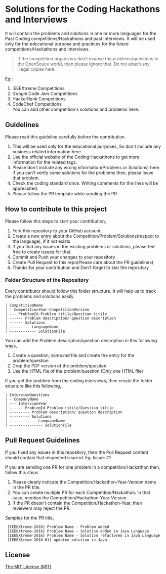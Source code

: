 # Solutions for the Coding Hackathons and Interviews

It will contain the problems and solutions in one or more languages for the Past Coding competitions/Hackathons and past interviews. It will be used only for the educational purpose and practices for the future competitions/Hackathons and interviews.

> If the competition organizers don't expose the problems/questions to the OpenSouce world, then please ignore that. Do not attach any illegal copies here.

Eg :
 1. IEEEXtreme Competitions
 2. Google Code Jam Competitions
 3. HackerRank Competitions
 4. CodeChef Competitions <br/>
You can add other competition's solutions and problems here.

 ## Guidelines

Please read this guideline carefully before the contribution.
 1. This will be used only for the educational purposes, So don't include any business related information here.
 2. Use the official website of the Coding Hackathons to get more information for the related tags.
 2. Please don't include any wrong information(Problems or Solutions) here. If you can't verify some solutions for the problems then, please leave that problem.
 3. Check the coding standard once. Writing comments for the lines will be appreciated.
 4. Please follow the PR template while sending the PR

 ## How to contribute to this project

Please follow this steps to start your contribution,

 1. Fork this repository to your GitHub account.
 2. Create a new entry about the Competition/Problem/Solutions(respect to the language), if it not exists.
 3. If you find any issues in the existing problems or solutions, please feel free to create issues for that.
 3. Commit and Push your changes to your repository
 4. Create Pull Request to this repo(Please care about the PR guidelines)
 5. Thanks for your contribution and Don't forget to star the repository

 ### Folder Structure of the Repository

 Every contributor should follow this folder structure. It will help us to track the problems and solutions easily

 ````
 | CompetitionName
 | - CompetitionYear-CompetitionVersion
 | --- ProblemId-Problem titile/Question titile
 | ------ Problem description/ question description
 | ------ Solutions
 | --------- LanguageName
 | ------------ SolutionFile
 ````
You can add the Problem description/question description in this following ways,
 1. Create a question_name.md file and create the entry for the problem/question
 2. Drop the PDF version of the problem/question
 3. Use the HTML file of the problem/question (Only one HTML file)

If you get the problem from the coding interviews, then create the folder structure like this following,

 ````
 | InterviewQuestions
 | - CompanyName
 | --- InterviewYear
 | ------ ProblemId-Problem titile/Question titile
 | --------- Problem description/ question description
 | --------- Solutions
 | ------------ LanguageName
 | --------------- SolutionFile
 ````

## Pull Request Guidelines

If you fixed any issues in this repository, then the Pull Request content should contain that respected issue id.
Eg: Issue: #1

If you are sending one PR for one problem in a competition/Hackathon then, follow this steps
 1. Please clearly indicate the Competition/Hackathon-Year-Version name in the PR title.
 2. You can create multiple PR for each Competition/Hackathon. In that case, mention the Competition/Hackathon-Year-Version.
 3. If the PR doesn't contain the Competition/Hackathon-Year, then reviewers may reject the PR.

Samples for the PR title,

````
 [IEEEXtreme-2016] Problem Name - Problem added
 [IEEEXtreme-2016] Problem Name - Solution added in Java Language
 [IEEEXtreme-2016] Problem Name - Solution refactored in Java Language
 [IEEEXtreme-2016-01] updated solution in Java
````

## License

[The MIT License (MIT)](https://github.com/Thuva4/Algorithms_Example/blob/master/LICENSE)
